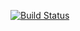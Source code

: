 [![Build Status](https://travis-ci.com/sobolewskikamil/tuber.svg?token=dSaq7yqE7scX7T7NKb7p&branch=master)](https://travis-ci.com/sobolewskikamil/tuber)
